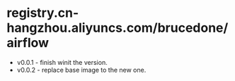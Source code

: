 # registry.cn-hangzhou.aliyuncs.com/brucedone/airflow
* v0.0.1 - finish winit the version.
* v0.0.2 - replace base image to the new one.